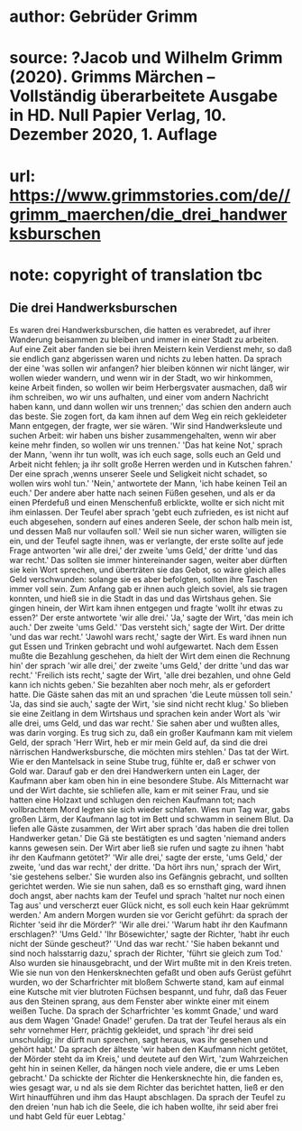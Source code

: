 # author: Gebrüder Grimm
# source: ?Jacob und Wilhelm Grimm (2020). Grimms Märchen – Vollständig überarbeitete Ausgabe in HD. Null Papier Verlag, 10. Dezember 2020, 1. Auflage
# url: https://www.grimmstories.com/de//grimm_maerchen/die_drei_handwerksburschen
# note: copyright of translation tbc

## Die drei Handwerksburschen 

Es waren drei Handwerksburschen, die hatten es verabredet, auf ihrer
Wanderung beisammen zu bleiben und immer in einer Stadt zu arbeiten. Auf
eine Zeit aber fanden sie bei ihren Meistern kein Verdienst mehr, so daß
sie endlich ganz abgerissen waren und nichts zu leben hatten. Da sprach
der eine 'was sollen wir anfangen? hier bleiben können wir nicht
länger, wir wollen wieder wandern, und wenn wir in der Stadt, wo wir
hinkommen, keine Arbeit finden, so wollen wir beim Herbergsvater
ausmachen, daß wir ihm schreiben, wo wir uns aufhalten, und einer vom
andern Nachricht haben kann, und dann wollen wir uns trennen;' das
schien den andern auch das beste. Sie zogen fort, da kam ihnen auf dem
Weg ein reich gekleideter Mann entgegen, der fragte, wer sie wären.
'Wir sind Handwerksleute und suchen Arbeit: wir haben uns bisher
zusammengehalten, wenn wir aber keine mehr finden, so wollen wir uns
trennen.' 'Das hat keine Not,' sprach der Mann, 'wenn ihr tun wollt,
was ich euch sage, solls euch an Geld und Arbeit nicht fehlen; ja ihr
sollt große Herren werden und in Kutschen fahren.' Der eine sprach
,wenns unserer Seele und Seligkeit nicht schadet, so wollen wirs wohl
tun.' 'Nein,' antwortete der Mann, 'ich habe keinen Teil an euch.'
Der andere aber hatte nach seinen Füßen gesehen, und als er da einen
Pferdefuß und einen Menschenfuß erblickte, wollte er sich nicht mit ihm
einlassen. Der Teufel aber sprach 'gebt euch zufrieden, es ist nicht
auf euch abgesehen, sondern auf eines anderen Seele, der schon halb mein
ist, und dessen Maß nur vollaufen soll.' Weil sie nun sicher waren,
willigten sie ein, und der Teufel sagte ihnen, was er verlangte, der
erste sollte auf jede Frage antworten 'wir alle drei,' der zweite
'ums Geld,' der dritte 'und das war recht.' Das sollten sie immer
hintereinander sagen, weiter aber dürften sie kein Wort sprechen, und
überträten sie das Gebot, so wäre gleich alles Geld verschwunden:
solange sie es aber befolgten, sollten ihre Taschen immer voll sein. Zum
Anfang gab er ihnen auch gleich soviel, als sie tragen konnten, und hieß
sie in die Stadt in das und das Wirtshaus gehen. Sie gingen hinein, der
Wirt kam ihnen entgegen und fragte 'wollt ihr etwas zu essen?' Der
erste antwortete 'wir alle drei.' 'Ja,' sagte der Wirt, 'das mein
ich auch.' Der zweite 'ums Geld.' 'Das versteht sich,' sagte der
Wirt. Der dritte 'und das war recht.' 'Jawohl wars recht,' sagte der
Wirt. Es ward ihnen nun gut Essen und Trinken gebracht und wohl
aufgewartet. Nach dem Essen mußte die Bezahlung geschehen, da hielt der
Wirt dem einen die Rechnung hin' der sprach 'wir alle drei,' der
zweite 'ums Geld,' der dritte 'und das war recht.' 'Freilich ists
recht,' sagte der Wirt, 'alle drei bezahlen, und ohne Geld kann ich
nichts geben.' Sie bezahlten aber noch mehr, als er gefordert hatte.
Die Gäste sahen das mit an und sprachen 'die Leute müssen toll sein.'
'Ja, das sind sie auch,' sagte der Wirt, 'sie sind nicht recht
klug.' So blieben sie eine Zeitlang in dem Wirtshaus und sprachen kein
ander Wort als 'wir alle drei, ums Geld, und das war recht.' Sie sahen
aber und wußten alles, was darin vorging. Es trug sich zu, daß ein
großer Kaufmann kam mit vielem Geld, der sprach 'Herr Wirt, heb er mir
mein Geld auf, da sind die drei närrischen Handwerksbursche, die möchten
mirs stehlen.' Das tat der Wirt. Wie er den Mantelsack in seine Stube
trug, fühlte er, daß er schwer von Gold war. Darauf gab er den drei
Handwerkern unten ein Lager, der Kaufmann aber kam oben hin in eine
besondere Stube. Als Mitternacht war und der Wirt dachte, sie schliefen
alle, kam er mit seiner Frau, und sie hatten eine Holzaxt und schlugen
den reichen Kaufmann tot; nach vollbrachtem Mord legten sie sich wieder
schlafen. Wies nun Tag war, gabs großen Lärm, der Kaufmann lag tot im
Bett und schwamm in seinem Blut. Da liefen alle Gäste zusammen, der Wirt
aber sprach 'das haben die drei tollen Handwerker getan.' Die Gä ste
bestätigten es und sagten 'niemand anders kanns gewesen sein. Der Wirt
aber ließ sie rufen und sagte zu ihnen 'habt ihr den Kaufmann
getötet?' 'Wir alle drei,' sagte der erste, 'ums Geld,' der zweite,
'und das war recht,' der dritte. 'Da hört ihrs nun,' sprach der
Wirt, 'sie gestehens selber.' Sie wurden also ins Gefängnis gebracht,
und sollten gerichtet werden. Wie sie nun sahen, daß es so ernsthaft
ging, ward ihnen doch angst, aber nachts kam der Teufel und sprach
'haltet nur noch einen Tag aus' und verscherzt euer Glück nicht, es
soll euch kein Haar gekrümmt werden.' Am andern Morgen wurden sie vor
Gericht geführt: da sprach der Richter 'seid ihr die Mörder?' 'Wir
alle drei.' 'Warum habt ihr den Kaufmann erschlagen?' 'Ums Geld.'
'Ihr Bösewichter,' sagte der Richter, 'habt ihr euch nicht der Sünde
gescheut?' 'Und das war recht.' 'Sie haben bekannt und sind noch
halsstarrig dazu,' sprach der Richter, 'führt sie gleich zum Tod.'
Also wurden sie hinausgebracht, und der Wirt mußte mit in den Kreis
treten. Wie sie nun von den Henkersknechten gefaßt und oben aufs Gerüst
geführt wurden, wo der Scharfrichter mit bloßem Schwerte stand, kam auf
einmal eine Kutsche mit vier blutroten Füchsen bespannt, und fuhr, daß
das Feuer aus den Steinen sprang, aus dem Fenster aber winkte einer mit
einem weißen Tuche. Da sprach der Scharfrichter 'es kommt Gnade,' und
ward aus dem Wagen 'Gnade! Gnade!' gerufen. Da trat der Teufel heraus
als ein sehr vornehmer Herr, prächtig gekleidet, und sprach 'ihr drei
seid unschuldig; ihr dürft nun sprechen, sagt heraus, was ihr gesehen
und gehört habt.' Da sprach der älteste 'wir haben den Kaufmann nicht
getötet, der Mörder steht da im Kreis,' und deutete auf den Wirt, 'zum
Wahrzeichen geht hin in seinen Keller, da hängen noch viele andere, die
er ums Leben gebracht.' Da schickte der Richter die Henkersknechte hin,
die fanden es, wies gesagt war, u nd als sie dem Richter das berichtet
hatten, ließ er den Wirt hinaufführen und ihm das Haupt abschlagen. Da
sprach der Teufel zu den dreien 'nun hab ich die Seele, die ich haben
wollte, ihr seid aber frei und habt Geld für euer Lebtag.'
